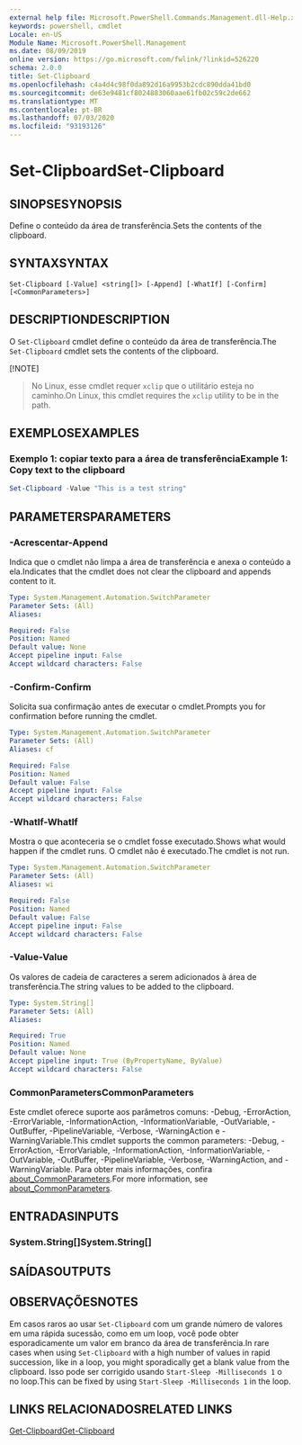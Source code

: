 ```yaml
---
external help file: Microsoft.PowerShell.Commands.Management.dll-Help.xml
keywords: powershell, cmdlet
Locale: en-US
Module Name: Microsoft.PowerShell.Management
ms.date: 08/09/2019
online version: https://go.microsoft.com/fwlink/?linkid=526220
schema: 2.0.0
title: Set-Clipboard
ms.openlocfilehash: c4a4d4c98f0da892d16a9953b2cdc890dda41bd0
ms.sourcegitcommit: de63e9481cf8024883060aae61fb02c59c2de662
ms.translationtype: MT
ms.contentlocale: pt-BR
ms.lasthandoff: 07/03/2020
ms.locfileid: "93193126"
---
```

# <span data-ttu-id="45ca6-103">Set-Clipboard</span><span class="sxs-lookup"><span data-stu-id="45ca6-103">Set-Clipboard</span></span>

## <span data-ttu-id="45ca6-104">SINOPSE</span><span class="sxs-lookup"><span data-stu-id="45ca6-104">SYNOPSIS</span></span>
<span data-ttu-id="45ca6-105">Define o conteúdo da área de transferência.</span><span class="sxs-lookup"><span data-stu-id="45ca6-105">Sets the contents of the clipboard.</span></span>

## <span data-ttu-id="45ca6-106">SYNTAX</span><span class="sxs-lookup"><span data-stu-id="45ca6-106">SYNTAX</span></span>

```
Set-Clipboard [-Value] <string[]> [-Append] [-WhatIf] [-Confirm] [<CommonParameters>]
```

## <span data-ttu-id="45ca6-107">DESCRIPTION</span><span class="sxs-lookup"><span data-stu-id="45ca6-107">DESCRIPTION</span></span>

<span data-ttu-id="45ca6-108">O `Set-Clipboard` cmdlet define o conteúdo da área de transferência.</span><span class="sxs-lookup"><span data-stu-id="45ca6-108">The `Set-Clipboard` cmdlet sets the contents of the clipboard.</span></span>

[!NOTE]
> <span data-ttu-id="45ca6-109">No Linux, esse cmdlet requer `xclip` que o utilitário esteja no caminho.</span><span class="sxs-lookup"><span data-stu-id="45ca6-109">On Linux, this cmdlet requires the `xclip` utility to be in the path.</span></span>

## <span data-ttu-id="45ca6-110">EXEMPLOS</span><span class="sxs-lookup"><span data-stu-id="45ca6-110">EXAMPLES</span></span>

### <span data-ttu-id="45ca6-111">Exemplo 1: copiar texto para a área de transferência</span><span class="sxs-lookup"><span data-stu-id="45ca6-111">Example 1: Copy text to the clipboard</span></span>

```powershell
Set-Clipboard -Value "This is a test string"
```

## <span data-ttu-id="45ca6-112">PARAMETERS</span><span class="sxs-lookup"><span data-stu-id="45ca6-112">PARAMETERS</span></span>

### <span data-ttu-id="45ca6-113">-Acrescentar</span><span class="sxs-lookup"><span data-stu-id="45ca6-113">-Append</span></span>

<span data-ttu-id="45ca6-114">Indica que o cmdlet não limpa a área de transferência e anexa o conteúdo a ela.</span><span class="sxs-lookup"><span data-stu-id="45ca6-114">Indicates that the cmdlet does not clear the clipboard and appends content to it.</span></span>

```yaml
Type: System.Management.Automation.SwitchParameter
Parameter Sets: (All)
Aliases:

Required: False
Position: Named
Default value: None
Accept pipeline input: False
Accept wildcard characters: False
```

### <span data-ttu-id="45ca6-115">-Confirm</span><span class="sxs-lookup"><span data-stu-id="45ca6-115">-Confirm</span></span>

<span data-ttu-id="45ca6-116">Solicita sua confirmação antes de executar o cmdlet.</span><span class="sxs-lookup"><span data-stu-id="45ca6-116">Prompts you for confirmation before running the cmdlet.</span></span>

```yaml
Type: System.Management.Automation.SwitchParameter
Parameter Sets: (All)
Aliases: cf

Required: False
Position: Named
Default value: False
Accept pipeline input: False
Accept wildcard characters: False
```

### <span data-ttu-id="45ca6-117">-WhatIf</span><span class="sxs-lookup"><span data-stu-id="45ca6-117">-WhatIf</span></span>

<span data-ttu-id="45ca6-118">Mostra o que aconteceria se o cmdlet fosse executado.</span><span class="sxs-lookup"><span data-stu-id="45ca6-118">Shows what would happen if the cmdlet runs.</span></span> <span data-ttu-id="45ca6-119">O cmdlet não é executado.</span><span class="sxs-lookup"><span data-stu-id="45ca6-119">The cmdlet is not run.</span></span>

```yaml
Type: System.Management.Automation.SwitchParameter
Parameter Sets: (All)
Aliases: wi

Required: False
Position: Named
Default value: False
Accept pipeline input: False
Accept wildcard characters: False
```

### <span data-ttu-id="45ca6-120">-Value</span><span class="sxs-lookup"><span data-stu-id="45ca6-120">-Value</span></span>

<span data-ttu-id="45ca6-121">Os valores de cadeia de caracteres a serem adicionados à área de transferência.</span><span class="sxs-lookup"><span data-stu-id="45ca6-121">The string values to be added to the clipboard.</span></span>

```yaml
Type: System.String[]
Parameter Sets: (All)
Aliases:

Required: True
Position: Named
Default value: None
Accept pipeline input: True (ByPropertyName, ByValue)
Accept wildcard characters: False
```

### <span data-ttu-id="45ca6-122">CommonParameters</span><span class="sxs-lookup"><span data-stu-id="45ca6-122">CommonParameters</span></span>

<span data-ttu-id="45ca6-123">Este cmdlet oferece suporte aos parâmetros comuns: -Debug, -ErrorAction, -ErrorVariable, -InformationAction, -InformationVariable, -OutVariable, -OutBuffer, -PipelineVariable, -Verbose, -WarningAction e -WarningVariable.</span><span class="sxs-lookup"><span data-stu-id="45ca6-123">This cmdlet supports the common parameters: -Debug, -ErrorAction, -ErrorVariable, -InformationAction, -InformationVariable, -OutVariable, -OutBuffer, -PipelineVariable, -Verbose, -WarningAction, and -WarningVariable.</span></span> <span data-ttu-id="45ca6-124">Para obter mais informações, confira [about_CommonParameters](https://go.microsoft.com/fwlink/?LinkID=113216).</span><span class="sxs-lookup"><span data-stu-id="45ca6-124">For more information, see [about_CommonParameters](https://go.microsoft.com/fwlink/?LinkID=113216).</span></span>

## <span data-ttu-id="45ca6-125">ENTRADAS</span><span class="sxs-lookup"><span data-stu-id="45ca6-125">INPUTS</span></span>

### <span data-ttu-id="45ca6-126">System.String[]</span><span class="sxs-lookup"><span data-stu-id="45ca6-126">System.String[]</span></span>

## <span data-ttu-id="45ca6-127">SAÍDAS</span><span class="sxs-lookup"><span data-stu-id="45ca6-127">OUTPUTS</span></span>

## <span data-ttu-id="45ca6-128">OBSERVAÇÕES</span><span class="sxs-lookup"><span data-stu-id="45ca6-128">NOTES</span></span>

<span data-ttu-id="45ca6-129">Em casos raros ao usar `Set-Clipboard` com um grande número de valores em uma rápida sucessão, como em um loop, você pode obter esporadicamente um valor em branco da área de transferência.</span><span class="sxs-lookup"><span data-stu-id="45ca6-129">In rare cases when using `Set-Clipboard` with a high number of values in rapid succession, like in a loop, you might sporadically get a blank value from the clipboard.</span></span> <span data-ttu-id="45ca6-130">Isso pode ser corrigido usando `Start-Sleep -Milliseconds 1` o no loop.</span><span class="sxs-lookup"><span data-stu-id="45ca6-130">This can be fixed by using `Start-Sleep -Milliseconds 1` in the loop.</span></span>

## <span data-ttu-id="45ca6-131">LINKS RELACIONADOS</span><span class="sxs-lookup"><span data-stu-id="45ca6-131">RELATED LINKS</span></span>

[<span data-ttu-id="45ca6-132">Get-Clipboard</span><span class="sxs-lookup"><span data-stu-id="45ca6-132">Get-Clipboard</span></span>](Get-Clipboard.md)
